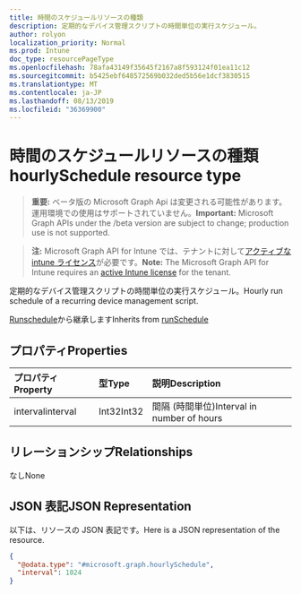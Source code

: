 ```yaml
---
title: 時間のスケジュールリソースの種類
description: 定期的なデバイス管理スクリプトの時間単位の実行スケジュール。
author: rolyon
localization_priority: Normal
ms.prod: Intune
doc_type: resourcePageType
ms.openlocfilehash: 78afa43149f35645f2167a8f593124f01ea11c12
ms.sourcegitcommit: b5425ebf648572569b032ded5b56e1dcf3830515
ms.translationtype: MT
ms.contentlocale: ja-JP
ms.lasthandoff: 08/13/2019
ms.locfileid: "36369900"
---
```

# <a name="hourlyschedule-resource-type"></a><span data-ttu-id="96215-103">時間のスケジュールリソースの種類</span><span class="sxs-lookup"><span data-stu-id="96215-103">hourlySchedule resource type</span></span>

> <span data-ttu-id="96215-104">**重要:** ベータ版の Microsoft Graph Api は変更される可能性があります。運用環境での使用はサポートされていません。</span><span class="sxs-lookup"><span data-stu-id="96215-104">**Important:** Microsoft Graph APIs under the /beta version are subject to change; production use is not supported.</span></span>

> <span data-ttu-id="96215-105">**注:** Microsoft Graph API for Intune では、テナントに対して[アクティブな intune ライセンス](https://go.microsoft.com/fwlink/?linkid=839381)が必要です。</span><span class="sxs-lookup"><span data-stu-id="96215-105">**Note:** The Microsoft Graph API for Intune requires an [active Intune license](https://go.microsoft.com/fwlink/?linkid=839381) for the tenant.</span></span>

<span data-ttu-id="96215-106">定期的なデバイス管理スクリプトの時間単位の実行スケジュール。</span><span class="sxs-lookup"><span data-stu-id="96215-106">Hourly run schedule of a recurring device management script.</span></span>


<span data-ttu-id="96215-107">[Runschedule](../resources/intune-devices-runschedule.md)から継承します</span><span class="sxs-lookup"><span data-stu-id="96215-107">Inherits from [runSchedule](../resources/intune-devices-runschedule.md)</span></span>

## <a name="properties"></a><span data-ttu-id="96215-108">プロパティ</span><span class="sxs-lookup"><span data-stu-id="96215-108">Properties</span></span>
|<span data-ttu-id="96215-109">プロパティ</span><span class="sxs-lookup"><span data-stu-id="96215-109">Property</span></span>|<span data-ttu-id="96215-110">型</span><span class="sxs-lookup"><span data-stu-id="96215-110">Type</span></span>|<span data-ttu-id="96215-111">説明</span><span class="sxs-lookup"><span data-stu-id="96215-111">Description</span></span>|
|:---|:---|:---|
|<span data-ttu-id="96215-112">interval</span><span class="sxs-lookup"><span data-stu-id="96215-112">interval</span></span>|<span data-ttu-id="96215-113">Int32</span><span class="sxs-lookup"><span data-stu-id="96215-113">Int32</span></span>|<span data-ttu-id="96215-114">間隔 (時間単位)</span><span class="sxs-lookup"><span data-stu-id="96215-114">Interval in number of hours</span></span>|

## <a name="relationships"></a><span data-ttu-id="96215-115">リレーションシップ</span><span class="sxs-lookup"><span data-stu-id="96215-115">Relationships</span></span>
<span data-ttu-id="96215-116">なし</span><span class="sxs-lookup"><span data-stu-id="96215-116">None</span></span>

## <a name="json-representation"></a><span data-ttu-id="96215-117">JSON 表記</span><span class="sxs-lookup"><span data-stu-id="96215-117">JSON Representation</span></span>
<span data-ttu-id="96215-118">以下は、リソースの JSON 表記です。</span><span class="sxs-lookup"><span data-stu-id="96215-118">Here is a JSON representation of the resource.</span></span>
<!-- {
  "blockType": "resource",
  "@odata.type": "microsoft.graph.hourlySchedule"
}
-->
``` json
{
  "@odata.type": "#microsoft.graph.hourlySchedule",
  "interval": 1024
}
```



